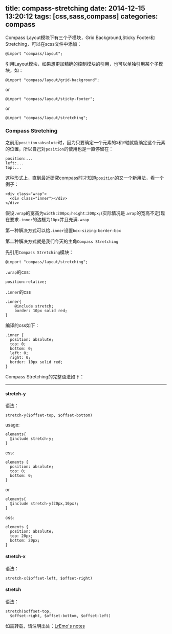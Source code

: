 title: compass-stretching
date: 2014-12-15 13:20:12
tags: [css,sass,compass]
categories: compass
---
Compass Layout模块下有三个子模块，Grid Background,Sticky Footer和Stretching，可以在scss文件中添加：

    @import "compass/layout";

引用Layout模块，如果想更加精确的控制模块的引用，也可以单独引用某个子模块，如：

    @import "compass/layout/grid-background";

or

    @import "compass/layout/sticky-footer";

or

    @import "compass/layout/stretching";

### Compass Stretching

之前用`position:absolute`时，因为只要确定一个元素的`X`和`Y`轴就能确定这个元素的位置，所以自己对`position`的使用也是一直停留在：

	position:...
    left:...
    top:...

这种形式上，直到最近研究compass时才知道`position`的又一个新用法，看一个例子：
	
	<div class="wrap">
	  <div class="inner"></div>
	</div>

假设`.wrap`的宽高为`width:200px;height:200px;`(实际情况是`.wrap`的宽高不定)现在要求`.inner`的边框为`10px`并且充满`.wrap`

第一种解决方式可以给`.inner`设置`box-sizing:border-box`

第二种解决方式就是我们今天的主角`Compass Stretching`

先引用`Compass Stretching`模块：

	@import "compass/layout/stretching";

`.wrap`的css:

	position:relative;

`.inner`的css

	.inner{
		@include stretch;
		border: 10px solid red;
	}

编译的css如下：

	.inner {
	  position: absolute;
	  top: 0;
	  bottom: 0;
	  left: 0;
	  right: 0;
	  border: 10px solid red;
	}

Compass Stretching的完整语法如下：

---

#### stretch-y

语法：

	stretch-y($offset-top, $offset-bottom)

usage:

	elements{
	  @include stretch-y;
	}

css:

	elements {
	  position: absolute;
	  top: 0;
	  bottom: 0;
	}

or

	elements{
	  @include stretch-y(20px,10px);
	}

css:

	elements {
	  position: absolute;
	  top: 20px;
	  bottom: 20px;
	}

#### stretch-x

语法：

	stretch-x($offset-left, $offset-right)

#### stretch

语法：

	stretch($offset-top, 
	  $offset-right, $offset-bottom, $offset-left)

如需转载，请注明出处：[LrEmo's notes](https://metrohub.github.io)




